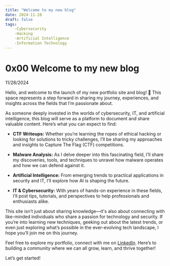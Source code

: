 ```yaml
---
title: "Welcome to my new blog"
date: 2024-11-28
draft: false
tags:
	-Cybersecurity
	-Hacking
	-Artificial Intelligence
	-Information Technology
---
```

# 0x00 Welcome to my new blog
11/28/2024

Hello, and welcome to the launch of my new portfolio site and blog! 🎉 This space represents a step forward in sharing my journey, experiences, and insights across the fields that I’m passionate about.

As someone deeply invested in the worlds of cybersecurity, IT, and artificial intelligence, this blog will serve as a platform to document and share valuable content. Here’s what you can expect to find:

- **CTF Writeups:** Whether you’re learning the ropes of ethical hacking or looking for solutions to tricky challenges, I’ll be sharing my approaches and insights to Capture The Flag (CTF) competitions.
    
- **Malware Analysis:** As I delve deeper into this fascinating field, I’ll share my discoveries, tools, and techniques to unravel how malware operates and how we can defend against it.
    
- **Artificial Intelligence:** From emerging trends to practical applications in security and IT, I’ll explore how AI is shaping the future.
    
- **IT & Cybersecurity:** With years of hands-on experience in these fields, I’ll post tips, tutorials, and perspectives to help professionals and enthusiasts alike.
    

This site isn’t just about sharing knowledge—it's also about connecting with like-minded individuals who share a passion for technology and security. If you’re into learning new techniques, geeking out about the latest trends, or even just exploring what’s possible in the ever-evolving tech landscape, I hope you’ll join me on this journey.

Feel free to explore my portfolio, connect with me on [LinkedIn](https://www.linkedin.com/in/jesse-miller-tcp/). Here’s to building a community where we can all grow, learn, and thrive together!

Let’s get started!
